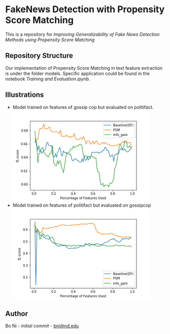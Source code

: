 # FakeNews Detection with Propensity Score Matching

This is a repository for _Improving Generalizability of Fake News Detection Methods using Propensity Score Matching_

## Repository Structure

Our implementation of Propensity Score Matching in text feature extraction is under the folder models. Specific application could be found in the notebook _Training and Evaluation.ipynb_. 

## Illustrations
* Model trained on features of gossip cop but evaluated on politifact.
![trained on gossipcop](./trained_on_gossipcop.png)
* Model trained on features of politifact but evaluated on gossipcop
![trained_on_politifact](./trained_on_politifact.png)

## Author
Bo Ni - _initial commit_ - bni@nd.edu
